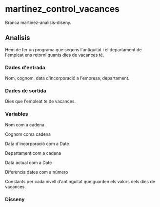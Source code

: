 # martinez_control_vacances
Branca martinez-analisis-diseny.

## Analisis
Hem de fer un programa que segons l'antiguitat i el departament de l'empleat ens retorni quants dies de vacances té.

### Dades d'entrada
Nom, cognom, data d'incorporació a l'empresa, departament.

### Dades de sortida
Dies que l'empleat te de vacances.

### Variables
Nom com a cadena

Cognom coma cadena

Data d'incorporació com a Date

Departament com a cadena

Data actual com a Date

Diferència dates com a número

Constants per cada nivell d'antinguitat 
que guarden els valors dels dies de vacances.

### Disseny